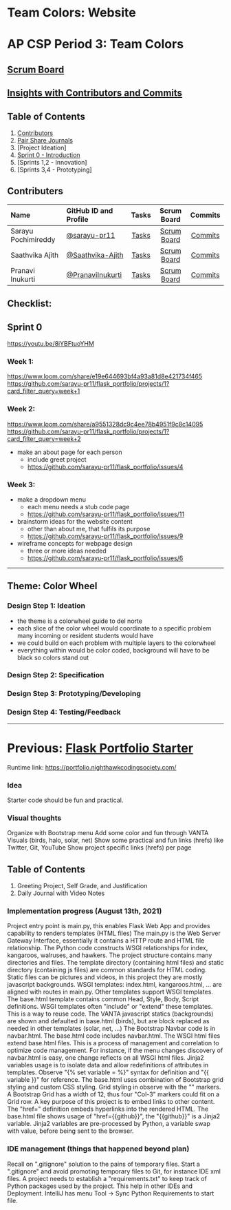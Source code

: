 # Team Colors: Website
# AP CSP Period 3: Team Colors
## [Scrum Board](https://github.com/sarayu-pr11/flask_portfolio/projects/1)
## [Insights with Contributors and Commits](https://github.com/sarayu-pr11/flask_portfolio/graphs/contributors)
## Table of Contents
1. [Contributors](#contributers) 
2. [Pair Share Journals](https://docs.google.com/document/d/1aB6TsPf0lRSEx4cQRl--_8EPWaObHeHZDB2GYMo9ias/edit) 
3. [Project Ideation]
4. [Sprint 0 - Introduction](#Sprint0)
5. [Sprints 1,2 - Innovation]
6. [Sprints 3,4 - Prototyping]
###   <h2 id="contributers">Contributers</h2>

| Name | GitHub ID and Profile | Tasks | Scrum Board | Commits |
|:-----|:----------------------|:-----:|:-----------:|:-------:|
| Sarayu Pochimireddy | [@sarayu-pr11](https://github.com/sarayu-pr11) | [Tasks](https://github.com/sarayu-pr11/flask_portfolio/issues/assigned/sarayu-pr11) |[Scrum Board](https://github.com/sarayu-pr11/flask_portfolio/projects/1?card_filter_query=assignee%3Asarayu-pr11) | [Commits](https://github.com/sarayu-pr11/flask_portfolio/commits?author=sarayu-pr11)
| Saathvika Ajith | [@Saathvika-Ajith](https://github.com/Saathvika-Ajith) | [Tasks](https://github.com/sarayu-pr11/flask_portfolio/issues/assigned/Saathvika-Ajith) | [Scrum Board](https://github.com/sarayu-pr11/flask_portfolio/projects/1?card_filter_query=assignee%3Asaathvika-ajith) | [Commits](https://github.com/sarayu-pr11/flask_portfolio/commits?author=Saathvika-Ajith)
| Pranavi Inukurti | [@PranaviInukurti](https://github.com/PranaviInukurti) | [Tasks](https://github.com/sarayu-pr11/flask_portfolio/issues/assigned/PranaviInukurti) |[Scrum Board](https://github.com/sarayu-pr11/flask_portfolio/projects/1?card_filter_query=assignee%3Apranaviinukurti) | [Commits](https://github.com/sarayu-pr11/flask_portfolio/commits?author=PranaviInukurti)

## Checklist:
###   <h2 id="Sprint0">Sprint 0</h2>
https://youtu.be/8iYBFtuoYHM
### Week 1:
https://www.loom.com/share/e19e644693bf4a93a81d8e421734f465
https://github.com/sarayu-pr11/flask_portfolio/projects/1?card_filter_query=week+1
### Week 2:
https://www.loom.com/share/a9551328dc9c4ee78b4951f9c8c14095
https://github.com/sarayu-pr11/flask_portfolio/projects/1?card_filter_query=week+2
- make an about page for each person
  - include greet project
  - https://github.com/sarayu-pr11/flask_portfolio/issues/4
### Week 3:
- make a dropdown menu
  - each menu needs a stub code page 
  - https://github.com/sarayu-pr11/flask_portfolio/issues/11
- brainstorm ideas for the website content
  - other than about me, that fulfils its purpose
  - https://github.com/sarayu-pr11/flask_portfolio/issues/9
- wireframe concepts for webpage design
  - three or more ideas needed
  - https://github.com/sarayu-pr11/flask_portfolio/issues/6
  
---

## Theme: Color Wheel

### Design Step 1: Ideation
- the theme is a colorwheel guide to del norte
- each slice of the color wheel would coordinate to a specific problem many incoming or resident students would have
- we could build on each problem with multiple layers to the colorwheel
- everything within would be color coded, background will have to be black so colors stand out
### Design Step 2: Specification
### Design Step 3: Prototyping/Developing
### Design Step 4: Testing/Feedback

---

# Previous: [Flask Portfolio Starter](https://nighthawkcodingsociety.com/projectsearch/details/Flask%20Portfolio%20Starter)

Runtime link: https://portfolio.nighthawkcodingsociety.com/

### Idea
Starter code should be fun and practical.

### Visual thoughts
 Organize with Bootstrap menu 
 Add some color and fun through VANTA Visuals (birds, halo, solar, net)
 Show some practical and fun links (hrefs) like Twitter, Git, YouTube
 Show project specific links (hrefs) per page

## Table of Contents
1. Greeting Project, Self Grade, and Justification
2. Daily Journal with Video Notes

### Implementation progress (August 13th, 2021)
 Project entry point is main.py, this enables Flask Web App and provides capability to renders templates (HTML files)
 The main.py is the  Web Server Gateway Interface, essentially it contains a HTTP route and HTML file relationship.  The Python code constructs WSGI relationships for index, kangaroos, walruses, and hawkers.
 The project structure contains many directories and files.  The template directory (containing html files) and static directory (containing js files) are common standards for HTML coding.  Static files can be pictures and videos, in this project they are mostly javascript backgrounds.
 WSGI templates: index.html, kangaroos.html, ... are aligned with routes in main.py.
 Other templates support WSGI templates.  The base.html template contains common Head, Style, Body, Script definitions.  WSGI templates often "include" or "extend" these templates.  This is a way to reuse code.
 The VANTA javascript statics (backgrounds) are shown and defaulted in base.html (birds), but are block replaced as needed in other templates (solar, net, ...)
 The Bootstrap Navbar code is in navbar.html. The base.html code includes navbar.html.  The WSGI html files extend base.html files.  This is a process of management and correlation to optimize code management.  For instance, if the menu changes discovery of navbar.html is easy, one change reflects on all WSGI html files. 
 Jinja2 variables usage is to isolate data and allow redefinitions of attributes in templates.  Observe "{% set variable = %}" syntax for definition and "{{ variable }}" for reference.
 The base.html uses combination of Bootstrap grid styling and custom CSS styling.  Grid styling in observe with the "<Col-3>" markers.  A Bootstrap Grid has a width of 12, thus four "Col-3" markers could fit on a Grid row.
 A key purpose of this project is to embed links to other content.  The "href=" definition embeds hyperlinks into the rendered HTML.  The base.html file shows usage of "href={{github}}", the "{{github}}" is a Jinja2 variable.  Jinja2 variables are pre-processed by Python, a variable swap with value, before being sent to the browser.

### IDE management (things that happened beyond plan)
 Recall on ".gitignore" solution to the pains of temporary files.  Start a ".gitignore" and avoid promoting temporary files to Git, for instance IDE xml files.
 A project needs to establish a "requirements.txt" to keep track of Python packages used by the project.  This help in other IDEs and Deployment.  IntelliJ has menu Tool -> Sync Python Requirements to start file. 
